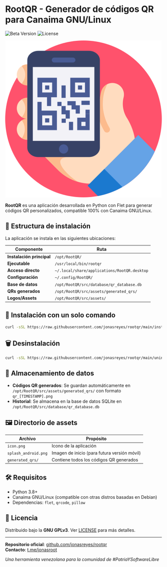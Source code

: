 # RootQR - Generador de códigos QR para Canaima GNU/Linux

![Beta Version](https://img.shields.io/badge/version-0.1.0--beta-yellow) ![License](https://img.shields.io/badge/license-GPLv3-blue)

![Logo de RootQR](src/assets/icon.png)

**RootQR** es una aplicación desarrollada en Python con Flet para generar códigos QR personalizados, compatible 100% con Canaima GNU/Linux.

## 📂 Estructura de instalación

La aplicación se instala en las siguientes ubicaciones:

| Componente | Ruta |
|------------|------|
| **Instalación principal** | `/opt/RootQR/` |
| **Ejecutable** | `/usr/local/bin/rootqr` |
| **Acceso directo** | `~/.local/share/applications/RootQR.desktop` |
| **Configuración** | `~/.config/RootQR/` |
| **Base de datos** | `/opt/RootQR/src/database/qr_database.db` |
| **QRs generados** | `/opt/RootQR/src/assets/generated_qrs/` |
| **Logos/Assets** | `/opt/RootQR/src/assets/` |

## 🚀 Instalación con un solo comando

```bash
curl -sSL https://raw.githubusercontent.com/jonasreyes/rootqr/main/install_rootqr.sh | bash
```

## 🗑️ Desinstalación

```bash
curl -sSL https://raw.githubusercontent.com/jonasreyes/rootqr/main/uninstall_rootqr.sh | bash
```

## 💾 Almacenamiento de datos

- **Códigos QR generados**: Se guardan automáticamente en `/opt/RootQR/src/assets/generated_qrs/` con formato `qr_[TIMESTAMP].png`
- **Historial**: Se almacena en la base de datos SQLite en `/opt/RootQR/src/database/qr_database.db`

## 🖼️ Directorio de assets

| Archivo | Propósito |
|---------|-----------|
| `icon.png` | Icono de la aplicación |
| `splash_android.png` | Imagen de inicio (para futura versión móvil) |
| `generated_qrs/` | Contiene todos los códigos QR generados |

## 🛠️ Requisitos

- Python 3.8+
- Canaima GNU/Linux (compatible con otras distros basadas en Debian)
- Dependencias: `flet`, `qrcode`, `pillow`

## 📄 Licencia

Distribuido bajo la **GNU GPLv3**. Ver [LICENSE](LICENSE) para más detalles.

---

**Repositorio oficial**: [github.com/jonasreyes/rootqr](https://github.com/jonasreyes/rootqr.git)  
**Contacto**: [t.me/jonasroot](https://t.me/jonasroot)

*Una herramienta venezolana para la comunidad de #PatriaYSoftwareLibre*
